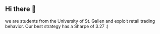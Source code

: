 ## Hi there 👋
we are students from the University of St. Gallen and exploit retail trading behavior. Our best strategy has a Sharpe of 3.27 :)